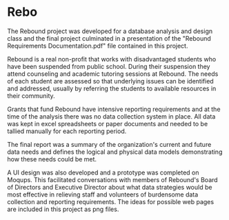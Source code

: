 # Rebo

The Rebound project was developed for a database analysis and design class and the final project culminated in a presentation of the "Rebound Requirements Documentation.pdf" file contained in this project.

Rebound is a real non-profit that works with disadvantaged students who have been suspended from public school.  During their suspension they attend counseling and academic tutoring sessions at Rebound.  The needs of each student are assessed so that underlying issues can be identified and addressed, usually by referring the students to available resources in their community.

Grants that fund Rebound have intensive reporting requirements and at the time of the analysis there was no data collection system in place.  All data was kept in excel spreadsheets or paper documents and needed to be tallied manually for each reporting period.

The final report was a summary of the organization's current and future data needs and defines the logical and physical data models demonstrating how these needs could be met.  

A UI design was also developed and a prototype was completed on Moqups.  This facilitated conversations with members of Rebound's Board of Directors and Executive Director about what data strategies would be most effective in relieving staff and volunteers of burdensome data collection and reporting requirements.  The ideas for possible web pages are included in this project as png files.
